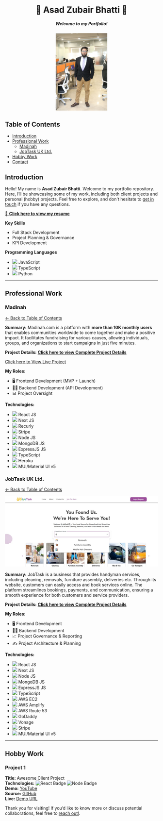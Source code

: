 <!-- 
  Replace `./asad.jpg` with the path or URL to your actual image. 
  If your image is in the root of the repository, you can use `./asad.jpg`.
  If it's hosted elsewhere, use the full URL (e.g., `https://example.com/asad.jpg`).
-->

<h1 align="center">🌟 Asad Zubair Bhatti 🌟</h1>
<h5 align="center">Welcome to my Portfolio!</h5>
<div align="center">
<img src="me-with-office-bg.jpeg" alt="Asad Zubair Bhatti" width="170" >
</div>

## Table of Contents
- [Introduction](#introduction)
- [Professional Work](#professional-work)
  - [Madinah](#madinah)
  - [JobTask UK Ltd.](#jobtask-uk-ltd)
- [Hobby Work](#hobby-work)
- [Contact](#contact)

## Introduction

Hello! My name is **Asad Zubair Bhatti**. Welcome to my portfolio repository. Here, I’ll be showcasing some of my work, including both client projects and personal (hobby) projects. Feel free to explore, and don't hesitate to [get in touch](mailto:bhatti.asad99@gmail.com) if you have any questions.

[📄 **Click here to view my resume**](https://drive.google.com/file/d/1tkGrEbgiNbKdo_wv-I5hKbRnn-kpO7HE/view?usp=sharing)

**Key Skills**
- Full Stack Development
- Project Planning & Governance
- KPI Development

**Programming Languages**
- <img src="https://encrypted-tbn0.gstatic.com/images?q=tbn:ANd9GcQxiL5_UGi2Ft1lCBH-dklG_TIe5kjwRHPEmQ&s" width="20px"> JavaScript
- <img src="https://upload.wikimedia.org/wikipedia/commons/thumb/4/4c/Typescript_logo_2020.svg/1200px-Typescript_logo_2020.svg.png" width="20px"> TypeScript
- <img src="https://encrypted-tbn0.gstatic.com/images?q=tbn:ANd9GcQAojdfiU-YTTglyAywGexed1DmziFkV5v1Yg&s" width="20px"> Python

---

## Professional Work

### Madinah
[← Back to Table of Contents](#table-of-contents)

**Summary:**
Madinah.com is a platform with **more than 10K monthly users** that enables communities worldwide to come together and make a positive impact. It facilitates fundraising for various causes, allowing individuals, groups, and organizations to start campaigns in just five minutes.

**Project Details:** [**Click here to view Complete Project Details**](docs/madinah.md)

[Click here to View Live Project](https://madinah.com/)

**My Roles:** 
- 🖥️ Frontend Development (MVP + Launch)
- 👨‍💻 Backend Development (API Development)
- 📊 Project Oversight

**Technologies:** 
- <img src="https://encrypted-tbn0.gstatic.com/images?q=tbn:ANd9GcSlGmKtrnxElpqw3AExKXPWWBulcwjlvDJa1Q&s" width="20px"> React JS
- <img src="https://encrypted-tbn0.gstatic.com/images?q=tbn:ANd9GcT-8_YuI-40uCn2rzzrmifB-AQfdFuX0xsGvA&s" width="20px"> Next JS
- <img src="https://encrypted-tbn0.gstatic.com/images?q=tbn:ANd9GcTmA14or0Iwoiuz1iN3T3YNWe-EX0u83mka7g&s" width="20px"> Recurly
- <img src="https://encrypted-tbn0.gstatic.com/images?q=tbn:ANd9GcTiqybNCvgAj4feiTj8BZ_5qZdFqJp4S07HOA&s" width="20px"> Stripe
- <img src="https://w1.pngwing.com/pngs/885/534/png-transparent-green-grass-nodejs-javascript-react-mean-angularjs-logo-symbol-thumbnail.png" width="20px"> Node JS
- <img src="https://cdn.worldvectorlogo.com/logos/mongodb-icon-1-1.svg" width="20px"> MongoDB JS
- <img src="https://encrypted-tbn0.gstatic.com/images?q=tbn:ANd9GcR2_RY4COV565Nju7b4ZI5tsPkJQT1imxdFXg&s" width="20px"> ExpressJS JS
- <img src="https://upload.wikimedia.org/wikipedia/commons/thumb/4/4c/Typescript_logo_2020.svg/768px-Typescript_logo_2020.svg.png" width="20px"> TypeScript
- <img src="https://encrypted-tbn0.gstatic.com/images?q=tbn:ANd9GcS1MXKKbbkRKXjSmCqACjxEgULs6Jzzom3STQ&s" width="20px"> Heroku
- <img src="https://encrypted-tbn0.gstatic.com/images?q=tbn:ANd9GcT5eWKWtRacZBDc33NENsW-OdRQ9BNMgMOalg&s" width="20px"> MUI/Material UI v5

### JobTask UK Ltd.
[← Back to Table of Contents](#table-of-contents)

<img src="./assets/jobtask/JobTaskLogo.png">

**Summary:**
JobTask is a business that provides handyman services, including cleaning, removals, furniture assembly, deliveries etc. Through its website, customers can easily access and book services online. The platform streamlines bookings, payments, and communication, ensuring a smooth experience for both customers and service providers.

**Project Details:** [**Click here to view Complete Project Details**](docs/jobtask.md)

**My Roles:** 
- 🖥️ Frontend Development
- 👨‍💻 Backend Development
- 📈 Project Governance & Reporting
- ✍ Project Architecture & Planning

**Technologies:** 
- <img src="https://encrypted-tbn0.gstatic.com/images?q=tbn:ANd9GcSlGmKtrnxElpqw3AExKXPWWBulcwjlvDJa1Q&s" width="20px"> React JS
- <img src="https://encrypted-tbn0.gstatic.com/images?q=tbn:ANd9GcT-8_YuI-40uCn2rzzrmifB-AQfdFuX0xsGvA&s" width="20px"> Next JS
- <img src="https://w1.pngwing.com/pngs/885/534/png-transparent-green-grass-nodejs-javascript-react-mean-angularjs-logo-symbol-thumbnail.png" width="20px"> Node JS
- <img src="https://cdn.worldvectorlogo.com/logos/mongodb-icon-1-1.svg" width="20px"> MongoDB JS
- <img src="https://encrypted-tbn0.gstatic.com/images?q=tbn:ANd9GcR2_RY4COV565Nju7b4ZI5tsPkJQT1imxdFXg&s" width="20px"> ExpressJS JS
- <img src="https://upload.wikimedia.org/wikipedia/commons/thumb/4/4c/Typescript_logo_2020.svg/768px-Typescript_logo_2020.svg.png" width="20px"> TypeScript
- <img src="https://encrypted-tbn0.gstatic.com/images?q=tbn:ANd9GcSqX9ilNtkRJvMeancrBjulZLftBdDkc3rImQ&s" width="20px"> AWS EC2
- <img src="https://encrypted-tbn0.gstatic.com/images?q=tbn:ANd9GcT2_cYJeSxI8-Za9ctB6OsGYL4Gislqs_CeEw&s" width="20px"> AWS Amplify
- <img src="https://encrypted-tbn0.gstatic.com/images?q=tbn:ANd9GcRRDaThaXfXl7J5PbpaRYi6-D-k0Dg7aM43xw&s" width="20px"> AWS Route 53
- <img src="https://encrypted-tbn0.gstatic.com/images?q=tbn:ANd9GcS1mGkOt5_BUZ77gmxvEnDBN7FWSSEv3dtmgw&s" width="20px"> GoDaddy
- <img src="https://encrypted-tbn0.gstatic.com/images?q=tbn:ANd9GcT0umzknxSSbMcb6JY5pXIjxxcTHIedM1Y8gA&s" width="20px"> Vonage
- <img src="https://encrypted-tbn0.gstatic.com/images?q=tbn:ANd9GcTiqybNCvgAj4feiTj8BZ_5qZdFqJp4S07HOA&s" width="20px"> Stripe
- <img src="https://encrypted-tbn0.gstatic.com/images?q=tbn:ANd9GcT5eWKWtRacZBDc33NENsW-OdRQ9BNMgMOalg&s" width="20px"> MUI/Material UI v5

---

## Hobby Work

### Project 1  
**Title:** Awesome Client Project  
**Technologies:** ![React Badge](...) ![Node Badge](...)  
**Demo:** [YouTube](https://youtube.com)  
**Source:** [GitHub](https://github.com)  
**Live:** [Demo URL](https://example.com)  

Thank you for visiting! 
If you’d like to know more or discuss potential collaborations, feel free to [reach out!](mailto:bhatti.asad99@gmail.com).
